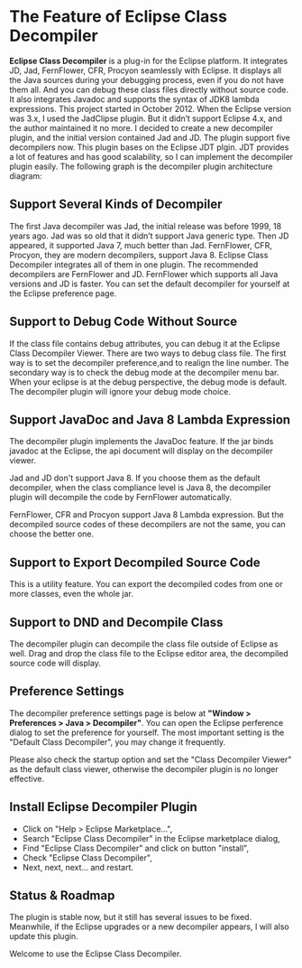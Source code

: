 # The Feature of Eclipse Class Decompiler
**Eclipse Class Decompiler** is a plug-in for the Eclipse platform. It integrates JD, Jad, FernFlower, CFR, Procyon seamlessly with Eclipse. It displays all the Java sources during your debugging process, even if you do not have them all. And you can debug these class files directly without source code. It also integrates Javadoc and supports the syntax of JDK8 lambda expressions.
This project started in October 2012. When the Eclipse version was 3.x, I used the JadClipse plugin. But it didn’t support Eclipse 4.x, and the author maintained it no more. I decided to create a new decompiler plugin, and the initial version contained Jad and JD. The plugin support five decompilers now.
This plugin bases on the Eclipse JDT plgin. JDT provides a lot of features and has good scalability, so I can implement the decompiler plugin easily. The following graph is the decompiler plugin architecture diagram:

## Support Several Kinds of Decompiler
The first Java decompiler was Jad, the initial release was before 1999, 18 years ago. Jad was so old that it didn’t support Java generic type. Then JD appeared, it supported Java 7, much better than Jad. FernFlower, CFR, Procyon, they are modern decompilers, support Java 8. Eclipse Class Decompiler integrates all of them in one plugin. The recommended decompilers are FernFlower and JD. FernFlower which supports all Java versions and JD is faster. You can set the default decompiler for yourself at the Eclipse preference page.


## Support to Debug Code Without Source
If the class file contains debug attributes, you can debug it at the Eclipse Class Decompiler Viewer. There are two ways to debug class file. The first way is to set the decompiler preference,and to realign the line number. The secondary way is to check the debug mode at the decompiler menu bar. When your eclipse is at the debug perspective, the debug mode is default. The decompiler plugin will ignore your debug mode choice.


## Support JavaDoc and Java 8 Lambda Expression
The decompiler plugin implements the JavaDoc feature. If the jar binds javadoc at the Eclipse, the api document will display on the decompiler viewer.


Jad and JD don't support Java 8. If you choose them as the default decompiler, when the class compliance level is Java 8, the decompiler plugin will decompile the code by FernFlower automatically.


FernFlower, CFR and Procyon support Java 8 Lambda expression. But the decompiled source codes of these decompilers are not the same, you can choose the better one.


## Support to Export Decompiled Source Code
This is a utility feature. You can export the decompiled codes from one or more classes, even the whole jar.


## Support to DND and Decompile Class
The decompiler plugin can decompile the class file outside of Eclipse as well. Drag and drop the class file to the Eclipse editor area, the decompiled source code will display.


## Preference Settings
The decompiler preference settings page is below at **"Window > Preferences > Java > Decompiler"**. You can open the Eclipse perference dialog to set the preference for yourself. The most important setting is the "Default Class Decompiler", you may change it frequently.


Please also check the startup option and set the "Class Decompiler Viewer" as the default class viewer, otherwise the decompiler plugin is no longer effective.


## Install Eclipse Decompiler Plugin
* Click on "Help > Eclipse Marketplace...",
* Search "Eclipse Class Decompiler" in the Eclipse marketplace dialog,
* Find "Eclipse Class Decompiler" and click on button "install",
* Check "Eclipse Class Decompiler",
* Next, next, next... and restart.


## Status & Roadmap
The plugin is stable now, but it still has several issues to be fixed. Meanwhile, if the Eclipse upgrades or a new decompiler appears, I will also update this plugin.

Welcome to use the Eclipse Class Decompiler.
